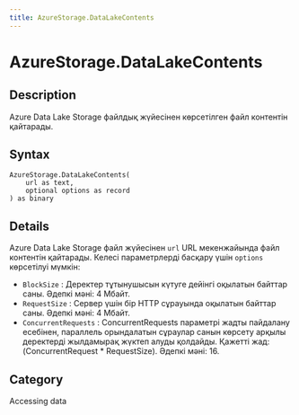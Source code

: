 ```yaml
---
title: AzureStorage.DataLakeContents
---
```


# AzureStorage.DataLakeContents


## Description

Azure Data Lake Storage файлдық жүйесінен көрсетілген файл контентін қайтарады.


## Syntax

```powerquery
AzureStorage.DataLakeContents(
    url as text,
    optional options as record
) as binary
```


## Details

Azure Data Lake Storage файл жүйесінен <code>url</code> URL мекенжайында файл контентін қайтарады. Келесі параметрлерді басқару үшін <code>options</code> көрсетілуі мүмкін:    <ul><li><code>BlockSize</code> : Деректер тұтынушысын күтуге дейінгі оқылатын байттар саны. Әдепкі мәні: 4 Мбайт.</li><li><code>RequestSize</code> : Сервер үшін бір HTTP сұрауында оқылатын байттар саны. Әдепкі мәні: 4 Мбайт.</li><li><code>ConcurrentRequests</code> : ConcurrentRequests параметрі жадты пайдалану есебінен, параллель орындалатын сұраулар санын көрсету арқылы деректерді жылдамырақ жүктеп алуды қолдайды. Қажетті жад: (ConcurrentRequest \* RequestSize). Әдепкі мәні: 16.</li></ul>



## Category
Accessing data
